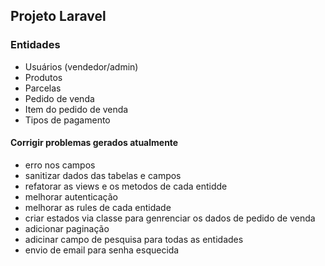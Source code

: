 ## Projeto Laravel

### Entidades
- Usuários (vendedor/admin)
- Produtos
- Parcelas
- Pedido de venda
- Item do pedido de venda
- Tipos de pagamento

#### Corrigir problemas gerados atualmente
- erro nos campos
- sanitizar dados das tabelas e campos
- refatorar as views e os metodos de cada entidde
- melhorar autenticação
- melhorar as rules de cada entidade
- criar estados via classe para genrenciar os dados de pedido de venda 
- adicionar paginação
- adicinar campo de pesquisa para todas as entidades
- envio de email para senha esquecida
